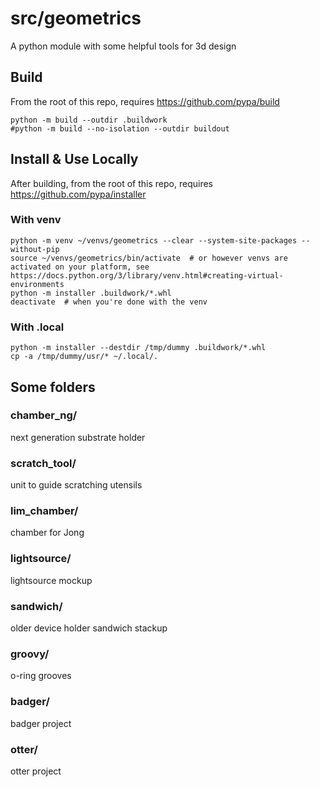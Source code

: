 # src/geometrics
A python module with some helpful tools for 3d design

## Build
From the root of this repo, requires https://github.com/pypa/build
```
python -m build --outdir .buildwork
#python -m build --no-isolation --outdir buildout
```

## Install & Use Locally
After building, from the root of this repo, requires https://github.com/pypa/installer
### With venv
```
python -m venv ~/venvs/geometrics --clear --system-site-packages --without-pip
source ~/venvs/geometrics/bin/activate  # or however venvs are activated on your platform, see https://docs.python.org/3/library/venv.html#creating-virtual-environments
python -m installer .buildwork/*.whl
deactivate  # when you're done with the venv
```
### With .local
```
python -m installer --destdir /tmp/dummy .buildwork/*.whl
cp -a /tmp/dummy/usr/* ~/.local/.
```

## Some folders
### chamber_ng/
next generation substrate holder

### scratch_tool/
unit to guide scratching utensils

### lim_chamber/
chamber for Jong

### lightsource/
lightsource mockup

### sandwich/
older device holder sandwich stackup

### groovy/
o-ring grooves

### badger/
badger project

### otter/
otter project

